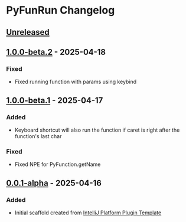 <!-- Keep a Changelog guide -> https://keepachangelog.com -->

# PyFunRun Changelog

## [Unreleased]

## [1.0.0-beta.2] - 2025-04-18

### Fixed

- Fixed running function with params using keybind

## [1.0.0-beta.1] - 2025-04-17

### Added

- Keyboard shortcut will also run the function if caret is right after the function's last char

### Fixed

- Fixed NPE for PyFunction.getName

## [0.0.1-alpha] - 2025-04-16

### Added

- Initial scaffold created from [IntelliJ Platform Plugin Template](https://github.com/JetBrains/intellij-platform-plugin-template)

[Unreleased]: https://github.com/maciekwiso/pyFunRun/compare/v1.0.0-beta.2...HEAD
[1.0.0-beta.2]: https://github.com/maciekwiso/pyFunRun/compare/v1.0.0-beta.1...v1.0.0-beta.2
[1.0.0-beta.1]: https://github.com/maciekwiso/pyFunRun/compare/v0.0.1-alpha...v1.0.0-beta.1
[0.0.1-alpha]: https://github.com/maciekwiso/pyFunRun/commits/v0.0.1-alpha
